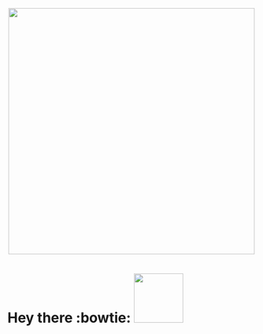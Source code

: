 <div id="header" align="center">
  <img src="https://user-images.githubusercontent.com/74038190/212748830-4c709398-a386-4761-84d7-9e10b98fbe6e.gif" width="500"/>
</div>

<img src="https://komarev.com/ghpvc/?username=yaroslav-belov101&style=flat-square&color=blue" alt=""/>

<h1>
  Hey there :bowtie:
  <img src="https://media.giphy.com/media/hvRJCLFzcasrR4ia7z/giphy.gif" width="100px"/>
</h1>

    


